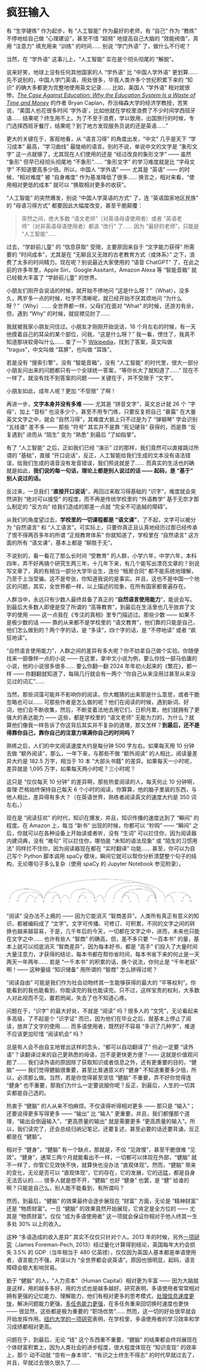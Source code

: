 # 疯狂输入

有 “生学硬练” 作为起步，有 “人工智能” 作为最好的老师，有 “自己” 作为 “教练” 不停地给自己做 “心理建设”，甚至不惜 “超频” 地提高自己大脑的 “效能阀值”，真用 “注意力” 填充用来 “训练” 的时间…… 别说 “学门外语” 了，做什么不行呢？

当然，在 “学外语” 这事儿上，“人工智能” 实在是个彻头彻尾的 “解脱”。

说来好笑，地球上没有任何其他国家的人 “学外语” 比 “中国人学外语” 更划算…… 先不说别的，中国人学门英语，用处很多，毕竟人类许多个世纪积累下来的 “知识” 的确大多都更为完整地使用英文记录…… 比如，美国人 “学外语” 相对就很惨。*[The Case Against Education: Why the Education System Is a Waste of Time and Money](https://www.amazon.com/Case-against-Education-System-Waste/dp/0691174652)* 的作者 Bryan Caplan，乔治梅森大学的经济学教授，苦笑说，“美国人也花很多时间 ‘学外语’，比如他就在学校里浪费了不少时间学西班牙语…… 结果呢？终生用不上。为了不至于浪费，学以致用，出国旅行的时候，专门选择西班牙餐厅，结果呢？到了地方发现服务员说的还是英语……”

更大的关键在于，客观地看，从 “语言习得” 的角度出发，“中文” 几乎是天下 “学习成本” 最高，“学习曲线” 最陡峭的语言。别的不说，单说中文的文字是 “象形文字” 这一点就够了，尤其现在人们使用的还是 “经过改良的象形文字” —— 虽然 “象形” 但早已经彻头彻尾地 “不象形”…… “象形文字” 的学习难度就是比 “字母文字” 不知道要高多少倍。所以，中国人 “学外语” —— 尤其是 “英语” —— 的时候，“相对难度” 被 “自身难度” 作为基准降低了很多…… 换言之，相对来看，“使用相对更低的成本” 就可以 “换取相对更多的收获”。

“人工智能” 的突然爆发，别说 “中国人学英语的方式” 了，连 “英语国家地区民族” 的 “母语习得方式” 都要因此大幅度改变，甚至干脆颠覆：

> 突然之间，绝大多数 “语文老师”（对英语母语使用者）或者 “英语老师”（对非英语母语使用者）都该 “改行” 了…… 因为 “最好的老师”，只能是 “人工智能”……

过去，“学龄前儿童” 的 “信息获取” 受限，主要原因来自于 “文字能力获得” 所需要的 “时间成本”，尤其是在 “无聊且又无效的古老教育方式（或体系）” 之下，浪费了太多的时间精力。现在呢？别说最近大家使用的 “语音 ChatGPT” 了，在此之前的许多年里，Apple Siri，Google Assitant，Amazon Alexa 等 “智能音箱” 就已经极大丰富了 “学龄前儿童” 的世界。

小朋友们刚开会说话的时候，就开始不停地问 “这是什么呀？”（What），没多久，两岁多一点的时候，吐字不清晰呢，就已经开始不厌其烦地问 “为什么呀？”（Why）…… 全世界都一样，父母们在面对 “What” 的时候，还游刃有余，但，遇到 “Why” 的时候，就捉襟见肘了…… 

我就被我家小朋友问住过。小朋友才刚刚开始说话，18 个月左右的时候，有一天他摸着自己的耳朵的某个部位，问我，“这是什么呀？” 我一看，愣住了，我真不知道那块软骨叫什么…… 查了一下 [Wikipedia](https://zh.wikipedia.org/?curid=7408978)，找到了答案，英文叫做 “tragus”，中文叫做 “耳屏”，也叫做 “耳珠”。

若是没有 “搜索引擎”，没有 “智能音箱”，没有 “人工智能” 的时代里，很大一部分小朋友问出来的问题都只有一个全球统一答案，“等你长大了就知道了……” 现在不一样了，就没有找不到答案的问题 —— 关键在于，并不受限于 “文字”。

小朋友如此，成年人呢？更加 “不受限” 了啊！

再进一步，**文字本身并没有多难** —— 尤其是 “拼音文字”，英文总计就 26 个 “字母”，加上 “音标” 也没多少个，甚至不用专门练，只要反复把自己 “暴露” 在大量英文文字之中，就会 “自然习得”，其难度大抵上只不过是为了 “弹钢琴” 学会识别 “五线谱” 差不多 —— 那些 “符号” 其实并不是靠 “死记硬背” 获得的，而是靠 “反复遇到” 进而从 “陌生” 变为 “熟悉” 到最后 “了如指掌”。

有了 “人工智能” 之后，正如我们已经 “演示” 过的那样，我们竟然可以直接跳过所谓的 “基础”，直接 “开口说话”，反正，人工智能给我们生成的文本没有语法错误，给我们生成的语音没有发音错误，我们照说就是了…… 而真实的生活也的确就是如此，**我们说的每一句话，理论上都是别人说过的话 —— 起码，是 “基于” 别人说过的话。**

反过来，一旦我们 “**直接开口说话**”，再回过来取习得基础的 “识字”，难度就会突然讲到 “绝对可以接受” 的程度，而不再是传统学校里的 “外语教学” 基于无奈才那么制定的 “反方向” 给我们造成的那差一点就 “完全不可逾越的障碍”。

从我们的角度望过去，**学校里的一切课程都是 “语文课”**，了不起，文字可以被分为 “自然语言” 和 “人工语言”。可实际上，只要你真正且认真地经历过那已经传承了恨不得两百多年的所谓 “正规教育体系” 你就知道了，学校里在 “自然语言” 这方面的所有 “语文课”，基本上都是 “聊胜于无”。

不说别的，看一看花了那么长时间 “受教育” 的人群，小学六年，中学六年，本科四年，弄不好再搞个研究生两三年，十几年下来，有几个能写出漂亮文章的？别说写文章了，真的有相当一部分大学毕业生，连份 “租房合同” 都不能系统地理解，乃至于上当受骗。这不是夸张，你知道我说的是事实。并且，这也不是中国一个地区的问题，其实，全世界都一样，以上描述的现象，在所有国家都普遍存在。

人群当中，永远只有少数人最终具备了真正的 “**自然语言使用能力**”，能说会写。到最后大多数人即便是受了所谓的 “高等教育”，到最后在生活里也几乎放弃了文字的使用 —— 这一点我在《专注的真相》里专门描述过。那些少数 —— 如果不是极少数的话 —— 靠的从来都不是学校里的 “语文教育”，他们靠的只能是自己，他们怎么做到的？两个字的话，是 “多读”，四个字的话，是 “不停地读” 或者 “疯狂地读”。

“自然语言使用能力”，人群之间的差异有多大呢？你不妨拿自己做个实验。你随便找来一部像样一点的小说 —— 在这里，拿中文小说为例，要么你找一部马伯庸的小说，他的小说很多很多…… 要么你翻一翻 2024 年年初火起来的《繁花》，都一样 —— 你翻翻就知道了，每隔几行就会有一两个 “你自己从来没用过甚至从来没见过的词汇”……

当然，那些词藻可能并不影响你的阅读，你大概猜的出来那是什么意思，或者干脆忽略也可以…… 可那些作者是怎么做的呢？他们在阅读的时候，遇到新词、好词，他们会不断收集，然后，不断变着法地去用它们，日积月累，他们就拥有了更强大的表达能力 —— 这些，都是学校里的 “语文老师” 无能为力的，为什么？就算他们像我一样告诉了你这背后其实并不复杂的道理，那又怎样？**到最后，还不是得靠你自己，靠你自己的注意力填满你自己的时间吗？**

熟练之后，人们的中文阅读速度大约是每分钟 500 字左右。如果每天用 10 分钟去做 “额外阅读”，那么，一年下来，与那些不做 “额外阅读” 的人相比，阅读量差异大约是 182.5 万字，相当于 10 本 “大部头书籍” 的差异。如果每天一小时呢，差异就是 1,095 万字，如果每天两小时呢？三小时呢？

这只是 “仅仅每天 10 分钟” 的差异啊，那些热爱阅读的人，每天何止 10 分钟啊，查理·芒格始终保持自己每天 6 个小时的阅读，你算算，他的脑子里装的东西，与他人相比，差异得有多大？（在英语世界，熟练者阅读英文的速度大约是 350 词左右。）

现在是 “阅读狂欢” 的时代，知识在爆发，并且，知识传播的速度达到了 “瞬间” 的程度。在 Amazon 上，每当 “新书” 出现的时候，你都可以 “秒购” —— “瞬间” 之后，你就可以在各种设备上开始读或者听，没有 “生词” 可以拦住你，因为阅读器内建词典，没有 “难句” 可以拦住你，哪怕是 “未知的语法现象” 或 “陌生的习惯用法” 同样拦不住你，因为阅读器现在都在 “实时翻译” 功能…… 甚至，你可以为自己写个 Python 脚本调用 spaCy 模块，瞬间它就可以帮你分析清楚整个句子的结构，无论哪句子多么复杂（使用 spaCy 的 Jupyter Notebook 参见附录）。

![](images/dep-graph.svg)

“阅读” 没办法不上瘾的 —— 因为它能消灭 “智商差异”。人类所有真正有意义的知识，都被编码成了 “文字”。文字可传播、可修订、可积累，不同的文字之间的转换也越来越容易，于是，几千年后的今天，一切都在文字之中，进而，未来也只能在文字之中…… 也许有些人 “智商” 的确高，但，差不多只要 “一百本书” 的量，基本上就可以彻底消灭 “智商差异”，因为每本好书，都是 “高手” 们投入了大量时间大量注意力，才获得的结论，每本书都在帮你省时间，每本书省下来的何止是一天两天一年两年…… 若是 “一千本书” 的积累的话，换个说法，你何止是 “千年老妖” 啊！—— 这种量级 “知识储备” 用所谓的 “智商” 怎么拼得过呢？

“阅读自由” 可能是我们作为社会动物终其一生能够获得的最大的 “平等权利”。你能看到的我也能看到，你能读完的我也能读完。只不过，这样宝贵的权利，大多数人对此视而不见，置若罔闻，失去了也不知道心疼。

问题在于，“识字” 的最大好处，不就是 “阅读” 吗？很多人的 “文凭”，无论看起来多高级，了不起是个 “识字证” 而已，因为他们在毕业之后，就基本上停止了阅读，放弃了文字的使用…… 而多语使用者，既然好不容易 “多识了几种字”，难道不应该更加珍惜 “阅读机会” 吗？

总是有人会不由自主地冒出这样的念头，“都可以自动翻译了” 何必一定要 “读外语”？读翻译过来的自己更熟悉的母语，岂不是更快更方便？—— 这就是价值观问题了…… 我们读外语的原因除了获取知识或者信息之外，还有更重要的目的，“健脑” —— 我们觉得健脑很重要，甚至比普通意义的 “健身” 不知道重要多少倍，所以，必须那么做。当然，若是你觉得甚至坚信 “健脑” 不重要，弄不好你觉得连 “健身” 也不重要，那我们为什么一定要说服你呢？反正，到最后，人生的一切其实都是自己选的。

热衷于 “健脑” 的人从来不怕麻烦。不仅读得听得相对更多 —— 那只是 “输入”；还要说得更多写得更多 —— “输出” 比 “输入” 更重要，并且，我们都懂那个道理，“输出会倒逼输入”，“更高质量的输出” 就是需要更多 “更高质量的输入”。所以，我们读完了，还会总结归纳记笔记，还要复述，甚至必要的话还要背诵，反正都是在 “健脑”。

相对于 “健身”，“健脑” 有一个缺点，那就是，不仅 “见效慢”，甚至干脆很难 “见效”。“健身”，通常三两个月就能看出不一样，一切都可以体现在外部，“健脑” 就不一样了，你管它见效快不快，就算快也没办法 “直观体现”。然而，“健脑” 带来的变化，无论是否可以 “直观体现”，它的存在，它的发展，它的迅猛，都是自身无法否认的…… 很多人就是想不开，“健脑” 也好 “健身” 也罢，是 “健” 给谁的啊？只能是自己么，别人能不能看到，有所谓吗？

然而，到最后，“健脑” 的效果最终会逐步展现在 “财富” 方面，无论是 “精神财富” 还是 “物质财富”。一旦 “健脑” 的效果竟然开始展现，它肯定是全方位的 —— 尤其是 “物质财富”。仅仅 “成为多语使用者” 这一项就会保证你相对于他人终其一生多处 30% 以上的收入。

这种 “多语造成的收入差异” 其实不仅仅只针对个人。2013 年的时候，另外[一项研究](https://www.tbsnews.net/analysis/how-knowing-more-one-language-boosts-your-income-588066)（James Foreman-Pech, 2013）经过量化计算得到结论，英国每年大约会损失 3.5% 的 GDP（当年相当于 480 亿英镑），仅仅因为英国人基本都是单语使用者，语言能力不强，并误以为 “全世界都会说英语”。原因也很明显，起码，语言障碍会极大影响贸易。

勤于 “健脑” 的人，“人力资本”（Human Capital）相对更为丰富 —— 因为大脑就是这样，用的越多多好，用的方式也是越多越好。研究表明，多语使用者常常相对拥有更强的记忆能力、理解能力，他们有相对更多的思考模式，[处理信息速度更快](https://news.northwestern.edu/stories/2014/11/bilingual-brains-better-equipped-to-process-information)，解决问题能力更强，[多任务能力更强](https://www.nih.gov/news-events/news-releases/bilinguals-switch-tasks-faster-monolinguals-nih-funded-study-shows)，在多任务重来回切换时速度也更快 —— 很显然，这些都是极为重要的 “职场优势”…… 然而，这一切的好处很早就会开始发挥作用。[纽约大学的一项研究](https://www.sciencedaily.com/releases/2018/06/180612080039.htm)表明，在学校里，多语使用者的学习效率和学习成绩都相对更高。

问题在于，到最后，无论 “钱” 这个东西重不重要，“健脑” 的结果都会终将展现在个体财富积累上，因为人类社会的进步程度，很大程度体现在 “知识变现” 的效率上，那个 动不动就 “空有一身本领”、“有识之士终生不得志” 的时代早就过去了，并且，早就过去很久很久了……